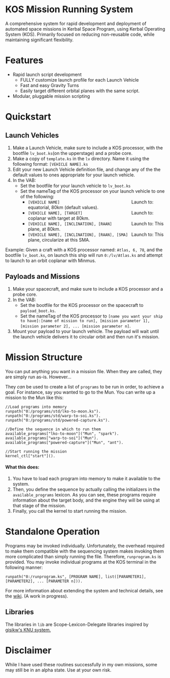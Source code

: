 KOS Mission Running System
===========================
A comprehensive system for rapid development and deployment of automated space missions in Kerbal Space Program, using Kerbal Operating System (KOS).
Primarily focused on reducing non-reusable code, while maintaining significant flexibility.

Features
========
 - Rapid launch script development
   - FULLY customize launch profile for each Launch Vehicle
   - Fast and easy Gravity Turns 
   - Easily target different orbital planes with the same script.
 - Modular, pluggable mission scripting
 
Quickstart
==========

Launch Vehicles
--------
 1. Make a Launch Vehicle, make sure to include a KOS processor, with the bootfile `lv_boot.ks`(on the upperstage) and a probe core.
 2. Make a copy of `template.ks` in the `lv` directory. Name it using the following format: `[VEHICLE NAME].ks`
 3. Edit your new Launch Vehicle definition file, and change any of the the default values to ones appropriate for your launch vehicle.
 4. In the VAB:
    - Set the bootfile for your launch vehicle to `lv_boot.ks`
    - Set the nameTag of the KOS processor on your launch vehicle to one of the following:
      - `[VEHICLE NAME]                               ` Launch to: equatorial, 80km (default values).
      - `[VEHICLE NAME], [TARGET]                     ` Launch to: coplanar with target at 80km.
      - `[VEHICLE NAME], [INCLINATION], [RAAN]        ` Launch to: This plane, at 80km.
      - `[VEHICLE NAME], [INCLINATION], [RAAN], [SMA] ` Launch to: This plane, circularize at this SMA.

Example: Given a craft with a KOS processor named: `Atlas, 6, 78`, and the bootfile `lv_boot.ks`, on launch this ship will run `0:/lv/Atlas.ks` and attempt to launch to an orbit coplanar with Minmus.

Payloads and Missions
--------------------
 1. Make your spacecraft, and make sure to include a KOS processor and a probe core.
 2. In the VAB:
    - Set the bootfile for the KOS processor on the spacecraft to `payload_boot.ks`.
    - Set the nameTag of the KOS processor to `[name you want your ship to have]:[name of mission to run], [mission parameter 1], [mission parameter 2], ... [mission parameter n]`.
 3. Mount your payload to your launch vehicle. The payload will wait until the launch vehicle delivers it to circular orbit and then run it's mission.

Mission Structure
=================
You can put anything you want in a mission file.  When they are called, they are simply run as-is.  However...

They *can* be used to create a list of `programs` to be run in order, to achieve a goal.  For instance, say you wanted to go to the Mun.  You can write up a mission to the Mun like this:

    //Load programs into memory
    runpath("0:/programs/std/lko-to-moon.ks").
    runpath("0:/programs/std/warp-to-soi.ks").
    runpath("0:/programs/std/powered-capture.ks").

    //Define the sequence in which to run them
    available_programs["lko-to-moon"]("Mun", "spark").
    available_programs["warp-to-soi"]("Mun").
    available_programs["powered-capture"]("Mun", "ant").

    //Start running the mission
    kernel_ctl["start"]().

#### What this does:
 1. You have to load each program into memory to make it available to the system.
 2. Then, you define the sequence by actually calling the initializers in the `available_programs` lexicon.  As you can see, these programs require information about the target body, and the engine they will be using at that stage of the mission.
 3. Finally, you call the kernel to start running the mission.
    
Standalone Operation
====================
Programs may be invoked individually.  Unfortunately, the overhead required to make them compatible with the sequencing system makes invoking them more complicated than simply running the file.  Therefore, `runprogram.ks` is provided.  You may invoke individual programs at the KOS terminal in the following manner:

    runpath("0:/runprogram.ks", [PROGRAM NAME], list([PARAMETER1], [PARAMETER2], ... [PARAMETER n])).
    
For more information about extending the system and technical details, see the [wiki](../../wiki).  (A work in progress).

Libraries
---------
The libraries in `lib` are Scope-Lexicon-Delegate libraries inspired by [gisikw's KNU system.](https://www.youtube.com/watch?v=cqtMpk2GaIY&list=PLb6UbFXBdbCrvdXVgY_3jp5swtvW24fYv&index=44)


Disclaimer
==========
While I have used these routines successfully in my own missions, some may still be in an alpha state.  Use at your own risk.
   



